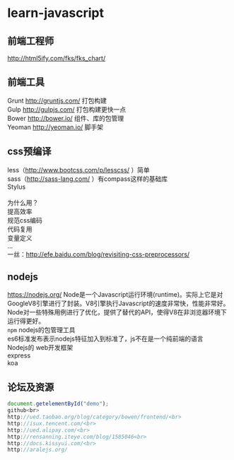 # learn-javascript
## 前端工程师

http://html5ify.com/fks/fks_chart/

## 前端工具

Grunt  http://gruntjs.com/   打包构建<br>
Gulp   http://gulpjs.com/    打包构建更快一点<br>
Bower  http://bower.io/      组件、库的包管理<br>
Yeoman http://yeoman.io/     脚手架<br>

## css预编译

less（http://www.bootcss.com/p/lesscss/ ）简单<br>
sass（http://sass-lang.com/ ）有compass这样的基础库<br>
Stylus<br><br>
为什么用？<br>
提高效率<br>
规范css编码<br>
代码复用<br>
变量定义<br>
…<br>
一丝：http://efe.baidu.com/blog/revisiting-css-preprocessors/ 
## nodejs

https://nodejs.org/
Node是一个Javascript运行环境(runtime)。实际上它是对GoogleV8引擎进行了封装。V8引擎执行Javascript的速度非常快，性能非常好。Node对一些特殊用例进行了优化，提供了替代的API，使得V8在非浏览器环境下运行得更好。<br>
`npm`   nodejs的包管理工具<br>
es6标准发布表示nodejs特征加入到标准了，js不在是一个纯前端的语言<br>
Nodejs的 web开发框架<br>
       express <br>
       koa <br>
## 论坛及资源
```javascript
document.getelementById("demo");
github<br>
http://ued.taobao.org/blog/category/bowen/frontend/<br>
http://isux.tencent.com/<br>
http://ued.alipay.com/<br>
http://rensanning.iteye.com/blog/1585046<br>
http://docs.kissyui.com/<br>
http://aralejs.org/
